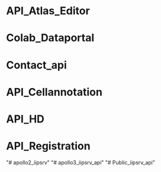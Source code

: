 # API_Atlas_Editor
# Colab_Dataportal
# Contact_api
# API_Cellannotation
# API_HD
# API_Registration
"# apollo2_iipsrv" 
"# apollo3_iipsrv_api" 
"# Public_iipsrv_api" 
